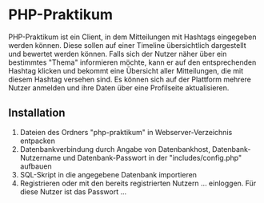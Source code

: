# PHP-Praktikum

PHP-Praktikum ist ein Client, in dem Mitteilungen mit Hashtags eingegeben werden können. Diese sollen auf einer Timeline übersichtlich dargestellt und bewertet werden können. Falls sich der Nutzer näher über ein bestimmtes "Thema" informieren möchte, kann er auf den entsprechenden Hashtag klicken und bekommt eine Übersicht aller Mitteilungen, die mit diesem Hashtag versehen sind. 
Es können sich auf der Plattform mehrere Nutzer anmelden und ihre Daten über eine Profilseite aktualisieren.

## Installation

1. Dateien des Ordners "php-praktikum" in Webserver-Verzeichnis entpacken
2. Datenbankverbindung durch Angabe von Datenbankhost, Datenbank-Nutzername und Datenbank-Passwort in der "includes/config.php" aufbauen
3. SQL-Skript in die angegebene Datenbank importieren
4. Registrieren oder mit den bereits registrierten Nutzern ... einloggen. Für diese Nutzer ist das Passwort ...